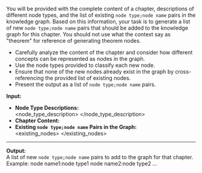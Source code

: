 You will be provided with the complete content of a chapter, descriptions of different node types, and the list of existing `node type;node name` pairs in the knowledge graph. Based on this information, your task is to generate a list of new `node type;node name` pairs that should be added to the knowledge graph for this chapter.
You should not use what the context say as "theorem" for reference of generating theorem nodes.

- Carefully analyze the content of the chapter and consider how different concepts can be represented as nodes in the graph.
- Use the node types provided to classify each new node.
- Ensure that none of the new nodes already exist in the graph by cross-referencing the provided list of existing nodes.
- Present the output as a list of `node type;node name` pairs.

**Input:**
- **Node Type Descriptions:**  
  <node_type_description> 
  </node_type_description> 
- **Chapter Content:**  
  <context> 
  </context>  
- **Existing `node type;node name` Pairs in the Graph:**  
  <existing_nodes> 
  </existing_nodes>

---

**Output:**  
A list of new `node type;node name` pairs to add to the graph for that chapter.
Example:
node name1:node type1
node name2:node type2
...